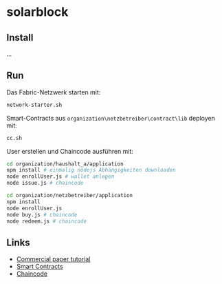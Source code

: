 # solarblock
## Install
...

## Run

Das Fabric-Netzwerk starten mit:

```bash
network-starter.sh
```

Smart-Contracts aus `organization\netzbetreiber\contract\lib` deployen mit:

```bash
cc.sh
```


User erstellen und Chaincode ausführen mit:
```bash
cd organization/haushalt_a/application
npm install # einmalig nodejs Abhängigkeiten downloaden
node enrollUser.js # wallet anlegen
node issue.js # chaincode
```

```bash
cd organization/netzbetreiber/application
npm install
node enrollUser.js
node buy.js # chaincode
node redeem.js # chaincode
```

## Links
* [Commercial paper tutorial](https://hyperledger-fabric.readthedocs.io/en/latest/tutorial/commercial_paper.html#examine-the-commercial-paper-smart-contract)
* [Smart Contracts](organization/netzbetreiber/contract/lib)
* [Chaincode](organization/haushalt_a/application)
